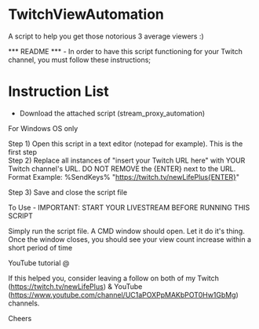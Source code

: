 # TwitchViewAutomation
A script to help you get those notorious 3 average viewers :)

*** README *** - In order to have this script functioning for your Twitch channel, you must follow these instructions;  

Instruction List  
================ 

* Download the attached script (stream_proxy_automation)

For Windows OS only  

Step 1) Open this script in a text editor (notepad for example). This is the first step  
Step 2) Replace all instances of "insert your Twitch URL here" with YOUR Twitch channel's URL. DO NOT REMOVE the {ENTER} next to the URL.   
Format Example: %SendKeys% "https://twitch.tv/newLifePlus{ENTER}"  

Step 3) Save and close the script file  

To Use - IMPORTANT: START YOUR LIVESTREAM BEFORE RUNNING THIS SCRIPT  

Simply run the script file. A CMD window should open. Let it do it's thing. Once the window closes, you should see your view count increase within a short period of time  

YouTube tutorial @  

If this helped you, consider leaving a follow on both of my Twitch (https://twitch.tv/newLifePlus) & YouTube (https://www.youtube.com/channel/UC1aPOXPpMAKbPOT0Hw1GbMg) channels.  

Cheers
